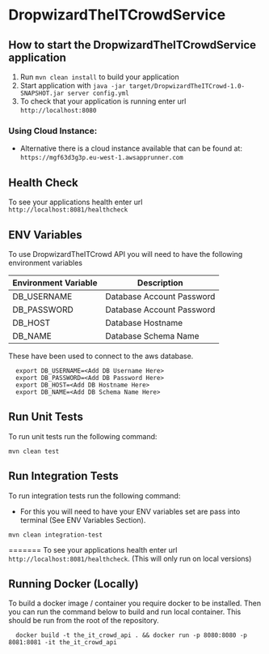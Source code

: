 # DropwizardTheITCrowdService

How to start the DropwizardTheITCrowdService application
---

1. Run `mvn clean install` to build your application
2. Start application with `java -jar target/DropwizardTheITCrowd-1.0-SNAPSHOT.jar server config.yml`
3. To check that your application is running enter url `http://localhost:8080`

### Using Cloud Instance:

- Alternative there is a cloud instance available that can be found at: `https://mgf63d3g3p.eu-west-1.awsapprunner.com`

Health Check
---

To see your applications health enter url `http://localhost:8081/healthcheck`


ENV Variables
--- 

To use DropwizardTheITCrowd API you will need to have the following environment variables


| Environment Variable | Description               |
|----------------------|---------------------------|
| DB_USERNAME          | Database Account Password |
| DB_PASSWORD          | Database Account Password |
| DB_HOST              | Database Hostname         |
| DB_NAME              | Database Schema Name      |


These have been used to connect to the aws database.

```shell
  export DB_USERNAME=<Add DB Username Here>  
  export DB_PASSWORD=<Add DB Password Here>  
  export DB_HOST=<Add DB Hostname Here>  
  export DB_NAME=<Add DB Schema Name Here>  
```

Run Unit Tests
---

To run unit tests run the following command:

```shell
mvn clean test
```

Run Integration Tests
---

To run integration tests run the following command:

- For this you will need to have your ENV variables set are pass into terminal (See ENV Variables Section).

```shell
mvn clean integration-test
```
=======
To see your applications health enter url `http://localhost:8081/healthcheck`. (This will only run on local versions)

Running Docker (Locally)
---

To build a docker image / container you require docker to be installed.
Then you can run the command below to build and run local container.
This should be run from the root of the repository.

```shell
  docker build -t the_it_crowd_api . && docker run -p 8080:8080 -p 8081:8081 -it the_it_crowd_api
```
